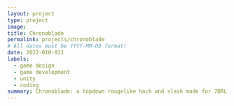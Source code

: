 ```yaml
---
layout: project
type: project
image: 
title: Chronoblade
permalink: projects/chronoblade
# All dates must be YYYY-MM-DD format!
date: 2022-010-011
labels:
  - game design
  - game development
  - unity
  - coding
summary: Chronoblade: a topdown rougelike hack and slash made for 7DRL 2021 game jam
---
```


